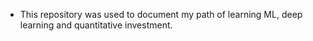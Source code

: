 - This repository was used to document my path of learning ML, deep learning and quantitative investment.
<!---
liuserendipity/liuserendipity is a ✨ special ✨ repository because its `README.md` (this file) appears on your GitHub profile.
You can click the Preview link to take a look at your changes.
--->
